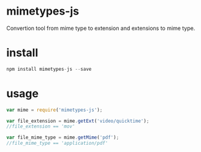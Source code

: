 # mimetypes-js
Convertion tool from mime type to extension and extensions to mime type.

# install
```javascript
npm install mimetypes-js --save
```

# usage
```javascript
var mime = require('mimetypes-js');

var file_extension = mime.getExt('video/quicktime');
//file_extension == 'mov'

var file_mime_type = mime.getMime('pdf');
//file_mime_type == 'application/pdf'
```

